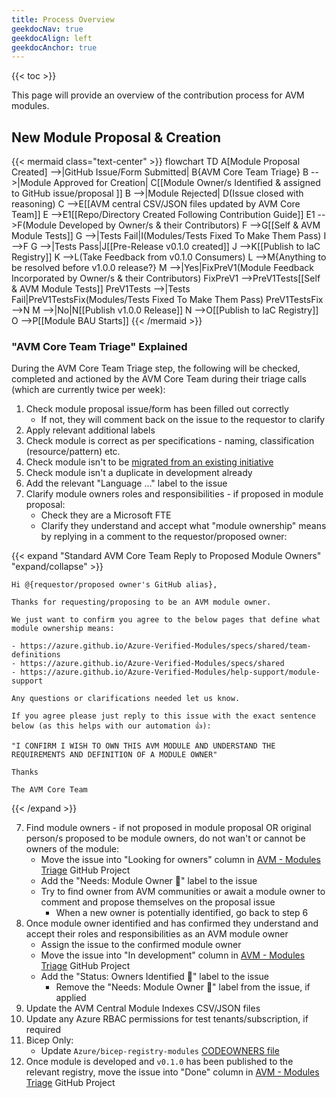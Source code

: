 ```yaml
---
title: Process Overview
geekdocNav: true
geekdocAlign: left
geekdocAnchor: true
---
```


{{< toc >}}

This page will provide an overview of the contribution process for AVM modules.

## New Module Proposal & Creation

{{< mermaid class="text-center" >}}
flowchart TD
    A[Module Proposal Created] -->|GitHub Issue/Form Submitted| B{AVM Core Team Triage}
    B -->|Module Approved for Creation| C[[Module Owner/s Identified & assigned to GitHub issue/proposal ]]
    B -->|Module Rejected| D(Issue closed with reasoning)
    C -->E[[AVM central CSV/JSON files updated by AVM Core Team]]
    E -->E1[[Repo/Directory Created Following Contribution Guide]]
    E1 -->F(Module Developed by Owner/s & their Contributors)
    F -->G[[Self & AVM Module Tests]]
    G -->|Tests Fail|I(Modules/Tests Fixed To Make Them Pass)
    I -->F
    G -->|Tests Pass|J[[Pre-Release v0.1.0 created]]
    J -->K[[Publish to IaC Registry]]
    K -->L(Take Feedback from v0.1.0 Consumers)
    L -->M{Anything to be resolved before v1.0.0 release?}
    M -->|Yes|FixPreV1(Module Feedback Incorporated by Owner/s & their Contributors)
    FixPreV1 -->PreV1Tests[[Self & AVM Module Tests]]
    PreV1Tests -->|Tests Fail|PreV1TestsFix(Modules/Tests Fixed To Make Them Pass)
    PreV1TestsFix -->N
    M -->|No|N[[Publish v1.0.0 Release]]
    N -->O[[Publish to IaC Registry]]
    O -->P[[Module BAU Starts]]
{{< /mermaid >}}

### "AVM Core Team Triage" Explained

During the AVM Core Team Triage step, the following will be checked, completed and actioned by the AVM Core Team during their triage calls (which are currently twice per week):

1. Check module proposal issue/form has been filled out correctly
   - If not, they will comment back on the issue to the requestor to clarify
2. Apply relevant additional labels
3. Check module is correct as per specifications - naming, classification (resource/pattern) etc.
4. Check module isn't to be [migrated from an existing initiative](/Azure-Verified-Modules/faq/#what-is-happening-to-existing-initiatives-like-carml-and-tfvm)
5. Check module isn't a duplicate in development already
6. Add the relevant "Language ..." label to the issue
7. Clarify module owners roles and responsibilities - if proposed in module proposal:
   - Check they are a Microsoft FTE
   - Clarify they understand and accept what "module ownership" means by replying in a comment to the requestor/proposed owner:

{{< expand "Standard AVM Core Team Reply to Proposed Module Owners" "expand/collapse" >}}
```text
Hi @{requestor/proposed owner's GitHub alias},

Thanks for requesting/proposing to be an AVM module owner.

We just want to confirm you agree to the below pages that define what module ownership means:

- https://azure.github.io/Azure-Verified-Modules/specs/shared/team-definitions
- https://azure.github.io/Azure-Verified-Modules/specs/shared
- https://azure.github.io/Azure-Verified-Modules/help-support/module-support

Any questions or clarifications needed let us know.

If you agree please just reply to this issue with the exact sentence below (as this helps with our automation 👍):

"I CONFIRM I WISH TO OWN THIS AVM MODULE AND UNDERSTAND THE REQUIREMENTS AND DEFINITION OF A MODULE OWNER"

Thanks

The AVM Core Team
```
{{< /expand >}}

7. Find module owners - if not proposed in module proposal OR original person/s proposed to be module owners, do not wan't or cannot be owners of the module:
   - Move the issue into "Looking for owners" column in [AVM - Modules Triage](https://aka.ms/avm/moduletriage) GitHub Project
   - Add the "Needs: Module Owner 📣" label to the issue
   - Try to find owner from AVM communities or await a module owner to comment and propose themselves on the proposal issue
     - When a new owner is potentially identified, go back to step 6
8. Once module owner identified and has confirmed they understand and accept their roles and responsibilities as an AVM module owner
   - Assign the issue to the confirmed module owner
   - Move the issue into "In development" column in [AVM - Modules Triage](https://aka.ms/avm/moduletriage) GitHub Project
   - Add the "Status: Owners Identified 🤘" label to the issue
     - Remove the "Needs: Module Owner 📣" label from the issue, if applied
9. Update the AVM Central Module Indexes CSV/JSON files
10. Update any Azure RBAC permissions for test tenants/subscription, if required
11. Bicep Only:
    - Update `Azure/bicep-registry-modules` [CODEOWNERS file](https://github.com/Azure/bicep-registry-modules/blob/main/.github/CODEOWNERS)
12. Once module is developed and `v0.1.0` has been published to the relevant registry, move the issue into "Done" column in [AVM - Modules Triage](https://aka.ms/avm/moduletriage) GitHub Project
